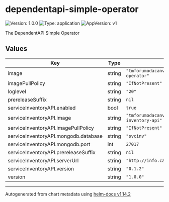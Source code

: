 # dependentapi-simple-operator

![Version: 1.0.0](https://img.shields.io/badge/Version-1.0.0-informational?style=flat-square) ![Type: application](https://img.shields.io/badge/Type-application-informational?style=flat-square) ![AppVersion: v1](https://img.shields.io/badge/AppVersion-v1-informational?style=flat-square)

The DependentAPI Simple Operator

## Values

| Key | Type | Default | Description |
|-----|------|---------|-------------|
| image | string | `"tmforumodacanvas/dependentapi-simple-operator"` |  |
| imagePullPolicy | string | `"IfNotPresent"` |  |
| loglevel | string | `"20"` |  |
| prereleaseSuffix | string | `nil` |  |
| serviceInventoryAPI.enabled | bool | `true` |  |
| serviceInventoryAPI.image | string | `"tmforumodacanvas/tmf638-service-inventory-api"` |  |
| serviceInventoryAPI.imagePullPolicy | string | `"IfNotPresent"` |  |
| serviceInventoryAPI.mongodb.database | string | `"svcinv"` |  |
| serviceInventoryAPI.mongodb.port | int | `27017` |  |
| serviceInventoryAPI.prereleaseSuffix | string | `nil` |  |
| serviceInventoryAPI.serverUrl | string | `"http://info.canvas.svc.cluster.local"` |  |
| serviceInventoryAPI.version | string | `"0.1.2"` |  |
| version | string | `"1.0.0"` |  |

----------------------------------------------
Autogenerated from chart metadata using [helm-docs v1.14.2](https://github.com/norwoodj/helm-docs/releases/v1.14.2)
